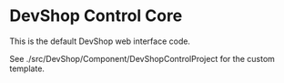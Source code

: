 # DevShop Control Core

This is the default DevShop web interface code.

See ./src/DevShop/Component/DevShopControlProject for the custom template.
